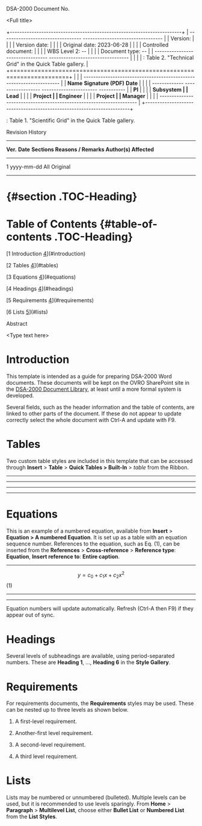 DSA-2000 Document No.

\<Full title\>

+-----------------------------------------------------------------------+
|   --------------------------------- --------------------------------- |
|   Version:                                                            |
|                                                                       |
|   Version date:                                                       |
|                                                                       |
|   Original date:                    2023-06-28                        |
|                                                                       |
|   Controlled document:                                                |
|                                                                       |
|   WBS Level 2:                      --                                |
|                                                                       |
|   Document type:                    --                                |
|   --------------------------------- --------------------------------- |
|                                                                       |
|   : Table 2. "Technical Grid" in the Quick Table gallery.             |
+=======================================================================+
|                                                                       |
|  -------------------------------------------------------------------- |
|                 **Name**           **Signature (PDF)**     **Date**   |
|                                                                       |
|  ------------- ------------------ ----------------------- ----------- |
|   **PI**                                                              |
|                                                                       |
|   **Subsystem                                                         |
|   Lead**                                                              |
|                                                                       |
|   **Project                                                           |
|   Engineer**                                                          |
|                                                                       |
|   **Project                                                           |
|   Manager**                                                           |
|                                                                       |
|  -------------------------------------------------------------------- |
+-----------------------------------------------------------------------+

: Table 1. "Scientific Grid" in the Quick Table gallery.

Revision History

  --------------------------------------------------------------------------------
  **Ver.**   **Date**     **Sections   **Reasons / Remarks** **Author(s)**
                          Affected**                         
  ---------- ------------ ------------ --------------------- ---------------------
  1          yyyy-mm-dd   All          Original              

  --------------------------------------------------------------------------------

#   {#section .TOC-Heading}

# Table of Contents {#table-of-contents .TOC-Heading}

[1 Introduction [4](#introduction)](#introduction)

[2 Tables [4](#tables)](#tables)

[3 Equations [4](#equations)](#equations)

[4 Headings [4](#headings)](#headings)

[5 Requirements [4](#requirements)](#requirements)

[6 Lists [5](#lists)](#lists)

Abstract

\<Type text here\>

# Introduction

This template is intended as a guide for preparing DSA-2000 Word
documents. These documents will be kept on the OVRO SharePoint site in
the [DSA-2000 Document
Library](https://caltech.sharepoint.com/sites/ovro/projects/dsa2000documents/Forms/AllItems.aspx?RootFolder=%2Fsites%2Fovro%2Fprojects%2Fdsa2000documents%2FProject%2FDocument%20Library&FolderCTID=0x012000C62A4E8B9A525C4A9A9A12EB84E2505C),
at least until a more formal system is developed.

Several fields, such as the header information and the table of
contents, are linked to other parts of the document. If these do not
appear to update correctly select the whole document with Ctrl-A and
update with F9.

# Tables

Two custom table styles are included in this template that can be
accessed through **Insert** \> **Table** \> **Quick Tables \> Built-In**
\> *table* from the Ribbon.

  ----------------------- ----------------------- -----------------------
                                                  

                                                  

                                                  
  ----------------------- ----------------------- -----------------------

  ----------------------- ----------------------- -----------------------
                                                  

                                                  

                                                  
  ----------------------- ----------------------- -----------------------

# Equations

This is an example of a numbered equation, available from **Insert** \>
**Equation \> A numbered Equation**. It is set up as a table with an
equation sequence number. References to the equation, such as Eq. (1),
can be inserted from the **References** \> **Cross-reference** \>
**Reference type**: **Equation**, **Insert reference to**: **Entire
caption**.

  ----------------------------------------------------------------------------
  $$y = c_{0} + c_{1}x + c_{2}x^{2}$$                                  \(1\)
  -------------------------------------------------------------------- -------

  ----------------------------------------------------------------------------

Equation numbers will update automatically. Refresh (Ctrl-A then F9) if
they appear out of sync.

# Headings

Several levels of subheadings are available, using period-separated
numbers. These are **Heading 1**, ..., **Heading 6** in the **Style
Gallery**.

# Requirements

For requirements documents, the **Requirements** styles may be used.
These can be nested up to three levels as shown below.

1.  A first-level requirement.

2.  Another-first level requirement.

3.  A second-level requirement.

4.  A third level requirement.

# Lists

Lists may be numbered or unnumbered (bulleted). Multiple levels can be
used, but it is recommended to use levels sparingly. From **Home** \>
**Paragraph** \> **Multilevel List**, choose either **Bullet List** or
**Numbered List** from the **List Styles**.
